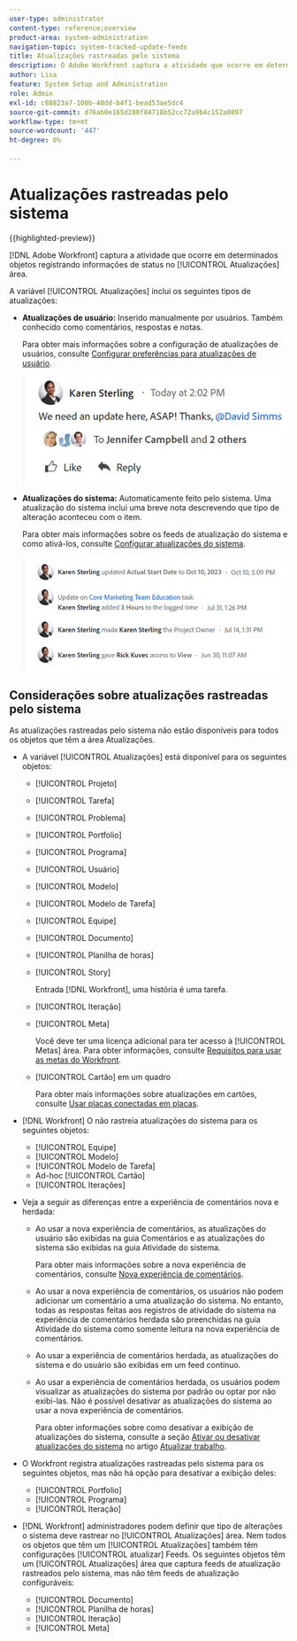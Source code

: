 ```yaml
---
user-type: administrator
content-type: reference;overview
product-area: system-administration
navigation-topic: system-tracked-update-feeds
title: Atualizações rastreadas pelo sistema
description: O Adobe Workfront captura a atividade que ocorre em determinados objetos registrando informações de status no [!UICONTROL Atualizações] área.
author: Lisa
feature: System Setup and Administration
role: Admin
exl-id: c88823a7-100b-40dd-b4f1-bead53ae5dc4
source-git-commit: d76ab0e165d280f84718b52cc72a9b4c152a0897
workflow-type: tm+mt
source-wordcount: '447'
ht-degree: 0%

---
```


# Atualizações rastreadas pelo sistema

{{highlighted-preview}}

<!--remove new experience and legacy notes when we remove legacy in the UI - Jan 24???-->

[!DNL Adobe Workfront] captura a atividade que ocorre em determinados objetos registrando informações de status no [!UICONTROL Atualizações] área.

A variável [!UICONTROL Atualizações] inclui os seguintes tipos de atualizações:

* **Atualizações de usuário:** Inserido manualmente por usuários. Também conhecido como comentários, respostas e notas.

  Para obter mais informações sobre a configuração de atualizações de usuários, consulte [Configurar preferências para atualizações de usuário](../../../administration-and-setup/set-up-workfront/system-tracked-update-feeds/configure-preferences-user-updates.md).

  ![](assets/updates-qs-350x125.png)

* **Atualizações do sistema:** Automaticamente feito pelo sistema. Uma atualização do sistema inclui uma breve nota descrevendo que tipo de alteração aconteceu com o item.

  Para obter mais informações sobre os feeds de atualização do sistema e como ativá-los, consulte [Configurar atualizações do sistema](../../../administration-and-setup/set-up-workfront/system-tracked-update-feeds/configure-system-updates.md).

  ![](assets/system-updates-example-unified-stream.png)

  <!--
  DRAFTED IN FLARE:
  Timestamps for system updates are based on your operating system's timezone.
  
  -->

## Considerações sobre atualizações rastreadas pelo sistema

As atualizações rastreadas pelo sistema não estão disponíveis para todos os objetos que têm a área Atualizações.

* A variável [!UICONTROL Atualizações] está disponível para os seguintes objetos:

   * [!UICONTROL Projeto]
   * [!UICONTROL Tarefa]
   * [!UICONTROL Problema]
   * [!UICONTROL Portfolio]
   * [!UICONTROL Programa]
   * [!UICONTROL Usuário]
   * [!UICONTROL Modelo]
   * [!UICONTROL Modelo de Tarefa]
   * [!UICONTROL Equipe]
   * [!UICONTROL Documento]
   * [!UICONTROL Planilha de horas]
   * [!UICONTROL Story]

     Entrada [!DNL Workfront], uma história é uma tarefa.
   * [!UICONTROL Iteração]
   * [!UICONTROL Meta]

     Você deve ter uma licença adicional para ter acesso à [!UICONTROL Metas] área. Para obter informações, consulte [Requisitos para usar as metas do Workfront](../../../workfront-goals/goal-management/access-needed-for-wf-goals.md).
   * [!UICONTROL Cartão] em um quadro

     Para obter mais informações sobre atualizações em cartões, consulte [Usar placas conectadas em placas](../../../agile/get-started-with-boards/connected-cards.md).

* [!DNL Workfront] O não rastreia atualizações do sistema para os seguintes objetos:

   * [!UICONTROL Equipe]
   * [!UICONTROL Modelo]
   * [!UICONTROL Modelo de Tarefa]
   * Ad-hoc [!UICONTROL Cartão]
   * [!UICONTROL Iterações]


<!--hiding this bit because this is not true, at this time (August 2023). Users with a Work or Review license can see system updates by default as well.

Your [!DNL Workfront] license determines whether system updates display by default in the [!UICONTROL Updates] area of objects. [!DNL Workfront] users with a [!UICONTROL Plan] license have system updates displayed in the [!UICONTROL Updates] area by default. However, users can filter out system updates, as described in the [Enable or disable system updates](../../../workfront-basics/updating-work-items-and-viewing-updates/update-work.md#enable) section in [Update work](../../../workfront-basics/updating-work-items-and-viewing-updates/update-work.md). All other [!DNL Workfront] licenses filter system updates by default.
-->

* Veja a seguir as diferenças entre a experiência de comentários nova e herdada:

   * Ao usar a nova experiência de comentários, as atualizações do usuário são exibidas na guia Comentários e as atualizações do sistema são exibidas na guia Atividade do sistema.

     Para obter mais informações sobre a nova experiência de comentários, consulte [Nova experiência de comentários](../../../product-announcements/betas/new-commenting-experience-beta/unified-commenting-experience.md).

   * <span class="preview">Ao usar a nova experiência de comentários, os usuários não podem adicionar um comentário a uma atualização do sistema. No entanto, todas as respostas feitas aos registros de atividade do sistema na experiência de comentários herdada são preenchidas na guia Atividade do sistema como somente leitura na nova experiência de comentários.</span>
   * Ao usar a experiência de comentários herdada, as atualizações do sistema e do usuário são exibidas em um feed contínuo.

   * Ao usar a experiência de comentários herdada, os usuários podem visualizar as atualizações do sistema por padrão ou optar por não exibi-las. Não é possível desativar as atualizações do sistema ao usar a nova experiência de comentários.

     Para obter informações sobre como desativar a exibição de atualizações do sistema, consulte a seção [Ativar ou desativar atualizações do sistema](../../../workfront-basics/updating-work-items-and-viewing-updates/update-work.md#enable) no artigo [Atualizar trabalho](../../../workfront-basics/updating-work-items-and-viewing-updates/update-work.md).

* O Workfront registra atualizações rastreadas pelo sistema para os seguintes objetos, mas não há opção para desativar a exibição deles:

   * [!UICONTROL Portfolio]
   * [!UICONTROL Programa]
   * [!UICONTROL Iteração]

* [!DNL Workfront] administradores podem definir que tipo de alterações o sistema deve rastrear no [!UICONTROL Atualizações] área. Nem todos os objetos que têm um [!UICONTROL Atualizações] também têm configurações [!UICONTROL atualizar] Feeds. Os seguintes objetos têm um [!UICONTROL Atualizações] área que captura feeds de atualização rastreados pelo sistema, mas não têm feeds de atualização configuráveis:

   * [!UICONTROL Documento]
   * [!UICONTROL Planilha de horas]
   * [!UICONTROL Iteração]
   * [!UICONTROL Meta]


